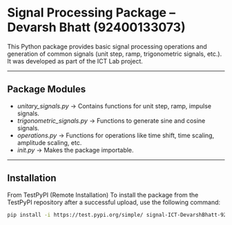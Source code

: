 # Signal Processing Package – Devarsh Bhatt (92400133073)

This Python package provides basic signal processing operations and generation of common signals (unit step, ramp, trigonometric signals, etc.).  
It was developed as part of the ICT Lab project.

---

##  Package Modules
- *unitary_signals.py* → Contains functions for unit step, ramp, impulse signals.
- *trigonometric_signals.py* → Functions to generate sine and cosine signals.
- *operations.py* → Functions for operations like time shift, time scaling, amplitude scaling, etc.
- *_init_.py* → Makes the package importable.

---

## Installation

From TestPyPI (Remote Installation)
To install the package from the TestPyPI repository after a successful upload, use the following command:

```bash
pip install -i https://test.pypi.org/simple/ signal-ICT-DevarshBhatt-92400133073==2.0.0
